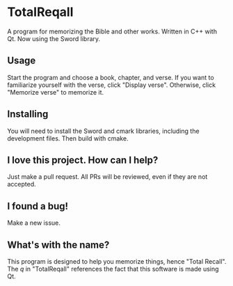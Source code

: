 # TotalReqall
A program for memorizing the Bible and other works. Written in C++ with Qt. Now using the Sword library.

## Usage
Start the program and choose a book, chapter, and verse. If you want to familiarize yourself with the verse, click "Display verse". Otherwise, click "Memorize verse" to memorize it.

## Installing
You will need to install the Sword and cmark libraries, including the development files. Then build with cmake.

## I love this project. How can I help?
Just make a pull request. All PRs will be reviewed, even if they are not accepted.

## I found a bug!
Make a new issue.

## What's with the name?
This program is designed to help you memorize things, hence "Total Recall". The *q* in "TotalReqall" references the fact that this software is made using Qt.